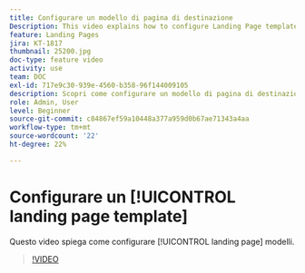 ```yaml
---
title: Configurare un modello di pagina di destinazione
Description: This video explains how to configure Landing Page templates in Adobe Campaign Standard.
feature: Landing Pages
jira: KT-1817
thumbnail: 25200.jpg
doc-type: feature video
activity: use
team: DOC
exl-id: 717e9c30-939e-4560-b358-96f144009105
description: Scopri come configurare un modello di pagina di destinazione
role: Admin, User
level: Beginner
source-git-commit: c84867ef59a10448a377a959d0b67ae71343a4aa
workflow-type: tm+mt
source-wordcount: '22'
ht-degree: 22%

---
```


# Configurare un [!UICONTROL landing page template]

Questo video spiega come configurare [!UICONTROL landing page] modelli.

>[!VIDEO](https://video.tv.adobe.com/v/25200/?quality=12&learn=on)

